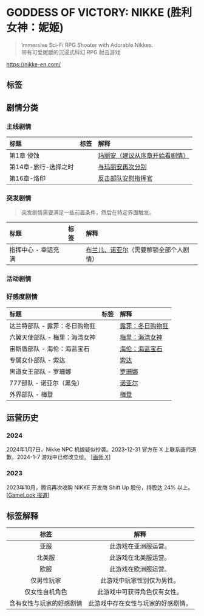 # GODDESS OF VICTORY: NIKKE (胜利女神：妮姬)
> Immersive Sci-Fi RPG Shooter with Adorable Nikkes.  
> 带有可爱妮姬的沉浸式科幻 RPG 射击游戏

https://nikke-en.com/

## 标签 
<Badge text="亚服" type="info"/> <Badge text="北美服" type="info"/> <Badge text="欧服" type="info"/> <Badge text="仅男性玩家" type="tip"/>  <Badge text="仅女性自机角色" type="tip"/> <Badge text="含有女性与玩家的好感剧情" type="tip"/>


## 剧情分类
### 主线剧情
|标题 |标签 |解释 |
|:----|:---|:----|
|第1章 侵蚀 |<Badge text="含有女性与玩家的好感剧情" type="tip"/> |[玛丽安（建议从序章开始看剧情）][chap1] |
|第14章-旅行-选择之时 |<Badge text="含有女性与玩家的好感剧情" type="tip"/> |[与玛丽安再次分别][chap14] |
|第16章-烙印 |<Badge text="含有女性与玩家的好感剧情" type="tip"/> |[反击部队安慰指挥官][chap16] |

### 突发剧情
> 突发剧情需要满足一些前置条件，然后在特定界面触发。

|标题 |标签 |解释 |
|:----|:---|:----|
|指挥中心 - 幸运充满 |<Badge text="含有女性与玩家的好感剧情" type="tip"/> |[布兰儿、诺亚尔][突发-指挥中心-幸运充满]（需要解锁全部个人剧情） |

### 活动剧情

### 好感度剧情
|标题 |标签 |解释 |
|:----|:---|:----|
|达兰特部队 - 露菲：冬日购物狂 |<Badge text="含有女性与玩家的好感剧情" type="tip"/> |[露菲：冬日购物狂][] |
|六翼天使部队 - 梅里：海湾女神 |<Badge text="含有女性与玩家的好感剧情" type="tip"/> |[梅里：海湾女神][] |
|宙斯盾部队 - 海伦：海蓝宝石   |<Badge text="含有女性与玩家的好感剧情" type="tip"/> |[海伦：海蓝宝石][] |
|专属女仆部队 - 索达          |<Badge text="含有女性与玩家的好感剧情" type="tip"/> |[索达][] |
|黑道女王部队 - 罗珊娜        |<Badge text="含有女性与玩家的好感剧情" type="tip"/> |[罗珊娜][] |
|777部队 - 诺亚尔（黑兔）     |<Badge text="含有女性与玩家的好感剧情" type="tip"/> |[诺亚尔][] |
|外界部队 - 梅登              |<Badge text="含有女性与玩家的好感剧情" type="tip"/> |[梅登][] |


## 运营历史
### 2024
2024年1月7日，Nikke NPC 机娘疑似抄袭。2023-12-31 官方在 X 上联系画师道歉，2024-1-7 游戏中已修改立绘。
[[画师 X][neco_person]]

### 2023
2023年10月，腾讯再次收购 NIKKE 开发商 Shift Up 股份，持股达 24% 以上。
[[GameLook 报道][gamelook]]


## 标签解释
| 标签 | 解释 |
|:----:|:---:|
|亚服 |此游戏在亚洲服运营。|
|北美服 |此游戏在北美服运营。|
|欧服 |此游戏在欧洲服运营。|
|仅男性玩家 |此游戏中玩家性别仅为男性。|
|仅女性自机角色 |此游戏中可获得角色仅有女性。|
|含有女性与玩家的好感剧情 |此游戏中存在女性与玩家的好感剧情。|


<!-- 剧情分类 -->
[chap1]: https://www.bilibili.com/video/BV1Nt4y1T79W/
[chap14]: https://www.bilibili.com/video/BV1e8411j7uN/?p=3&t=2203
[chap16]: https://www.bilibili.com/video/BV1e8411j7uN/?p=5&t=861
[突发-指挥中心-幸运充满]: https://www.bilibili.com/video/BV12s4y1i7Dw/
[露菲：冬日购物狂]: https://www.bilibili.com/video/BV1VN4y167Nj/?t=690
[梅里：海湾女神]: https://www.bilibili.com/video/BV1Ae411o79v/?t=865
[海伦：海蓝宝石]: https://www.bilibili.com/video/BV1bN411775F/?t=909
[索达]: https://www.bilibili.com/video/BV1aQ4y1L7TD/?t=707
[罗珊娜]: https://www.bilibili.com/video/BV1Pw411H7zh/?t=839
[诺亚尔]: https://www.bilibili.com/video/BV1jh4y1473U/?t=857
[梅登]: https://www.bilibili.com/video/BV1yp4y1R7aG/?t=890
<!-- 运营历史 -->
[neco_person]: https://twitter.com/neco_person/status/1741456188615860440
[gamelook]: http://www.gamelook.com.cn/2023/10/530334
